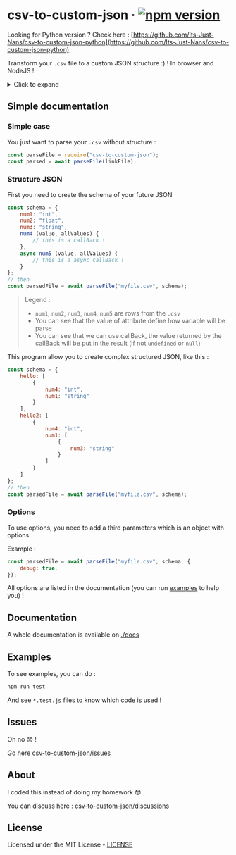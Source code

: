 # csv-to-custom-json &middot; [![npm version](https://img.shields.io/npm/v/csv-to-custom-json.svg)](https://www.npmjs.org/package/csv-to-custom-json)

Looking for Python version ? Check here : [https://github.com/Its-Just-Nans/csv-to-custom-json-python](https://github.com/Its-Just-Nans/csv-to-custom-json-python)

Transform your `.csv` file to a custom JSON structure :) ! In browser and NodeJS !

<details>
<summary>Click to expand</summary>

- [csv-to-custom-json · ](#csv-to-custom-json--)
  - [Simple documentation](#simple-documentation)
    - [Simple case](#simple-case)
    - [Structure JSON](#structure-json)
    - [Options](#options)
  - [Documentation](#documentation)
  - [Examples](#examples)
  - [Issues](#issues)
  - [About](#about)
  - [License](#license)

</details>

## Simple documentation

### Simple case

You just want to parse your `.csv` without structure :

```javascript
const parseFile = require("csv-to-custom-json");
const parsed = await parseFile(linkFile);
```

### Structure JSON

First you need to create the schema of your future JSON

```javascript
const schema = {
    num1: "int",
    num2: "float",
    num3: "string",
    num4 (value, allValues) {
        // this is a callBack !
    },
    async num5 (value, allValues) {
        // this is a async callBack !
    }
};
// then
const parsedFile = await parseFile("myfile.csv", schema);
```

> Legend :
>
> - `num1`, `num2`, `num3`, `num4`, `num5` are rows from the `.csv`
> - You can see that the value of attribute define how variable will be parse
> - You can see that we can use callBack, the value returned by the callBack will be put in the result (if not `undefined` or `null`)

This program allow you to create complex structured JSON, like this :

```javascript
const schema = {
    hello: [
        {
            num4: "int",
            num1: "string"
        }
    ],
    hello2: [
        {
            num4: "int",
            num1: [
                {
                    num3: "string"
                }
            ]
        }
    ]
};
// then
const parsedFile = await parseFile("myfile.csv", schema);
```

### Options

To use options, you need to add a third parameters which is an object with options.

Example :

```javascript
const parsedFile = await parseFile("myfile.csv", schema, {
    debug: true,
});
```

All options are listed in the documentation (you can run [examples](#examples) to help you) !

## Documentation

A whole documentation is available on [./docs](./docs)

## Examples

To see examples, you can do :

```sh
npm run test
```

And see `*.test.js` files to know which code is used !

## Issues

Oh no 😟 !

Go here [csv-to-custom-json/issues](https://github.com/Its-Just-Nans/csv-to-custom-json/issues)

## About

I coded this instead of doing my homework 😳

You can discuss here : [csv-to-custom-json/discussions](https://github.com/Its-Just-Nans/csv-to-custom-json/discussions)

## License

Licensed under the MIT License - [LICENSE](LICENSE)
